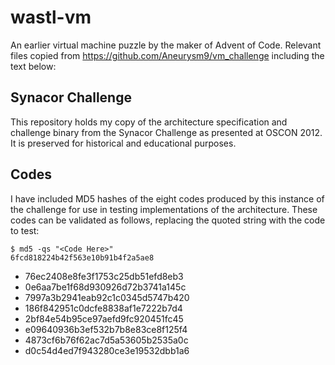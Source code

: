 # wastl-vm

An earlier virtual machine puzzle by the maker of Advent of Code. Relevant
files copied from https://github.com/Aneurysm9/vm_challenge including the
text below:

## Synacor Challenge

This repository holds my copy of the architecture specification and challenge
binary from the Synacor Challenge as presented at OSCON 2012. It is preserved
for historical and educational purposes.

## Codes

I have included MD5 hashes of the eight codes produced by this instance of the
challenge for use in testing implementations of the architecture. These codes
can be validated as follows, replacing the quoted string with the code to test:

```console
$ md5 -qs "<Code Here>"
6fcd818224b42f563e10b91b4f2a5ae8
```

- 76ec2408e8fe3f1753c25db51efd8eb3
- 0e6aa7be1f68d930926d72b3741a145c
- 7997a3b2941eab92c1c0345d5747b420
- 186f842951c0dcfe8838af1e7222b7d4
- 2bf84e54b95ce97aefd9fc920451fc45
- e09640936b3ef532b7b8e83ce8f125f4
- 4873cf6b76f62ac7d5a53605b2535a0c
- d0c54d4ed7f943280ce3e19532dbb1a6